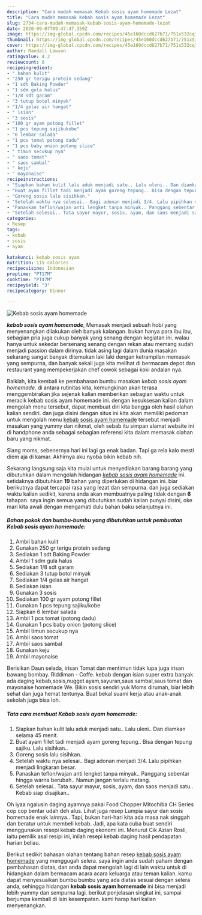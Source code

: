 ```yaml
---
description: "Cara mudah memasak Kebab sosis ayam homemade Lezat"
title: "Cara mudah memasak Kebab sosis ayam homemade Lezat"
slug: 2734-cara-mudah-memasak-kebab-sosis-ayam-homemade-lezat
date: 2020-09-07T09:47:47.359Z
image: https://img-global.cpcdn.com/recipes/45e160dccd627b71/751x532cq70/kebab-sosis-ayam-homemade-foto-resep-utama.jpg
thumbnail: https://img-global.cpcdn.com/recipes/45e160dccd627b71/751x532cq70/kebab-sosis-ayam-homemade-foto-resep-utama.jpg
cover: https://img-global.cpcdn.com/recipes/45e160dccd627b71/751x532cq70/kebab-sosis-ayam-homemade-foto-resep-utama.jpg
author: Randall Lawson
ratingvalue: 4.2
reviewcount: 8
recipeingredient:
- " bahan kulit"
- "250 gr terigu protein sedang"
- "1 sdt Baking Powder"
- "1 sdm gula halus"
- "1/8 sdt garam"
- "3 tutup botol minyak"
- "1/4 gelas air hangat"
- " isian"
- "3 sosis"
- "100 gr ayam potong fillet"
- "1 pcs tepung sajikukobe"
- "6 lembar salada"
- "1 pcs tomat potong dadu"
- "1 pcs baby onion potong slice"
- " timun secukup nya"
- " saos tomat"
- " saos sambal"
- " keju"
- " mayonaise"
recipeinstructions:
- "Siapkan bahan kulit lalu aduk menjadi satu.. Lalu uleni.. Dan diamkan selama 45 menit."
- "Buat ayam fillet tadi menjadi ayam goreng tepung.. Bisa dengan tepung sajiku. Lalu sisihkan.."
- "Goreng sosis lalu sisihkan."
- "Setelah waktu nya selesai.. Bagi adonan menjadi 3/4. Lalu pipihkan menjadi lingkaran besar."
- "Panaskan teflon/wajan anti lengket tanpa minyak.. Panggang sebentar hingga warna berubah.. Namun jangan terlalu matang."
- "Setelah selesai.. Tata sayur mayur, sosis, ayam, dan saos menjadi satu.. Kebab siap disajikan.."
categories:
- Resep
tags:
- kebab
- sosis
- ayam

katakunci: kebab sosis ayam 
nutrition: 115 calories
recipecuisine: Indonesian
preptime: "PT17M"
cooktime: "PT47M"
recipeyield: "3"
recipecategory: Dinner

---
```



![Kebab sosis ayam homemade](https://img-global.cpcdn.com/recipes/45e160dccd627b71/751x532cq70/kebab-sosis-ayam-homemade-foto-resep-utama.jpg)

<b><i>kebab sosis ayam homemade</i></b>, Memasak menjadi sebuah hobi yang menyenangkan dilakukan oleh banyak kalangan. bukan hanya para ibu ibu, sebagian pria juga cukup banyak yang senang dengan kegiatan ini. walau hanya untuk sekedar bersenang senang dengan rekan atau memang sudah menjadi passion dalam dirinya. tidak asing lagi dalam dunia masakan sekarang sangat banyak ditemukan laki laki dengan ketrampilan memasak yang sempurna, dan banyak sekali juga kita melihat di bermacam depot dan restaurant yang mempekerjakan chef cowok sebagai koki andalan nya.

Baiklah, kita kembali ke pembahasan bumbu masakan <i>kebab sosis ayam homemade</i>. di antara rutinitas kita, kemungkinan akan terasa menggembirakan jika sejenak kalian memberikan sebagian waktu untuk meracik kebab sosis ayam homemade ini. dengan kesuksesan kalian dalam mengolah menu tersebut, dapat membuat diri kita bangga oleh hasil olahan kalian sendiri. dan juga disini dengan situs ini kita akan memiliki pedoman untuk mengolah menu <u>kebab sosis ayam homemade</u> tersebut menjadi masakan yang yummy dan nikmat, oleh sebab itu simpan alamat website ini di handphone anda sebagai sebagian referensi kita dalam memasak olahan baru yang nikmat.

Siang moms, sebenernya hari ini lagi ga enak badan. Tapi ga rela kalo mesti diem aja di kamar. Akhirnya aku nyoba bikin kebab nih.


Sekarang langsung saja kita mulai untuk menyediakan barang barang yang dibutuhkan dalam mengolah hidangan <u><i>kebab sosis ayam homemade</i></u> ini. setidaknya dibutuhkan <b>19</b> bahan yang diperlukan di hidangan ini. biar berikutnya dapat tercapai rasa yang lezat dan sempurna. dan juga sediakan waktu kalian sedikit, karena anda akan membuatnya paling tidak dengan <b>6</b> tahapan. saya ingin semua yang dibutuhkan sudah kalian punyai disini, oke mari kita awali dengan mengamati dulu bahan baku selanjutnya ini.

<!--inarticleads1-->

##### Bahan pokok dan bumbu-bumbu yang dibutuhkan untuk pembuatan Kebab sosis ayam homemade:

1. Ambil  bahan kulit
1. Gunakan 250 gr terigu protein sedang
1. Sediakan 1 sdt Baking Powder
1. Ambil 1 sdm gula halus
1. Sediakan 1/8 sdt garam
1. Sediakan 3 tutup botol minyak
1. Sediakan 1/4 gelas air hangat
1. Sediakan  isian
1. Gunakan 3 sosis
1. Sediakan 100 gr ayam potong fillet
1. Gunakan 1 pcs tepung sajiku/kobe
1. Siapkan 6 lembar salada
1. Ambil 1 pcs tomat (potong dadu)
1. Gunakan 1 pcs baby onion (potong slice)
1. Ambil  timun secukup nya
1. Ambil  saos tomat
1. Ambil  saos sambal
1. Gunakan  keju
1. Ambil  mayonaise


Berisikan Daun selada, irisan Tomat dan mentimun tidak lupa juga irisan bawang bombay. Riddiman - Coffe. kebab dengan isian super extra banyak ada daging kebab,sosis,nugget ayam,sayuran,saus sambal,saus tomat dan mayonaise homemade We. Bikin sosis sendiri yuk Moms dirumah, biar lebih sehat dan juga hemat tentunya. Buat bekal suami kerja atau anak-anak sekolah juga bisa loh. 

<!--inarticleads2-->

##### Tata cara membuat Kebab sosis ayam homemade:

1. Siapkan bahan kulit lalu aduk menjadi satu.. Lalu uleni.. Dan diamkan selama 45 menit.
1. Buat ayam fillet tadi menjadi ayam goreng tepung.. Bisa dengan tepung sajiku. Lalu sisihkan..
1. Goreng sosis lalu sisihkan.
1. Setelah waktu nya selesai.. Bagi adonan menjadi 3/4. Lalu pipihkan menjadi lingkaran besar.
1. Panaskan teflon/wajan anti lengket tanpa minyak.. Panggang sebentar hingga warna berubah.. Namun jangan terlalu matang.
1. Setelah selesai.. Tata sayur mayur, sosis, ayam, dan saos menjadi satu.. Kebab siap disajikan..


Oh iyaa ngalusin daging ayamnya pakai Food Chopper Mitochiba CH Series cop cop bentar udah deh alus. Lihat juga resep Lumpia sayur dan sosis homemade enak lainnya.. Tapi, bukan hari-hari kita ada masa nak singgah dan beratur untuk membeli kebab. Jadi, apa kata cuba buat sendiri menggunakan resepi kebab daging ekonomi ini. Menurut Cik Azian Rosli, iaitu pemilik asal resipi ini, inilah resepi kebab daging hasil pendapatan harian beliau. 

Berikut sedikit bahasan olahan tentang bahan resep <u>kebab sosis ayam homemade</u> yang menggugah selera. saya ingin anda sudah paham dengan pembahasan diatas, dan anda dapat mengolah lagi di lain waktu untuk di hidangkan dalam bermacam acara acara keluarga atau teman kalian. kamu dapat menyesuaikan bumbu bumbu yang ada diatas sesuai dengan selera anda, sehingga hidangan <b>kebab sosis ayam homemade</b> ini bisa menjadi lebih yummy dan sempurna lagi. berikut penjelasan singkat ini, sampai berjumpa kembali di lain kesempatan. kami harap hari kalian menyenangkan.
